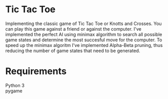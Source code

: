 # Tic Tac Toe
Implementing the classic game of Tic Tac Toe or Knotts and Crosses. You can play this game against a friend or against the computer. I've implemented the perfect AI using minimax algorithm to search all possible game states and determine the most succesful move for the computer. To speed up the minimax algoritm I've implemented Alpha-Beta pruning, thus reducing the number of game states that need to be generated. 

# Requirements
Python 3  
pygame  


